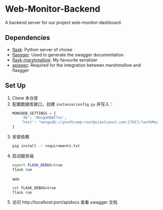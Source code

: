 # Web-Monitor-Backend

A backend server for our project web-monitor-dashboard

## Dependencies

- [flask](https://palletsprojects.com/p/flask/): Python server of choise
- [flasgger](https://github.com/flasgger/flasgger): Used to generate the swagger documentation
- [flask-marshmallow](https://flask-marshmallow.readthedocs.io/en/latest/): My favourite serializer
- [apispec](https://apispec.readthedocs.io/en/latest/): Required for the integration between marshmallow and flasgger

## Set Up

1. Clone 本仓库
2. 配置数据库接口，创建 `instance/config.py` 并写入：
    ```python
    MONGODB_SETTINGS = {
        'db': 'MongoDBAtlas',
        'host': "mongodb://youthcamp:root@xiaotianxt.com:27017/?authMechanism=DEFAULT"
    }
    ```
3. 安装依赖
    ```bash
    pip install -r requirements.txt
    ```
4. 启动服务端
    ```bash
    export FLASK_DEBUG=true
    flask run
    ```
    win
    ```bash
    set FLASK_DEBUG=true
    flask run
    ```
5. 访问 http://localhost:port/apidocs 查看 swagger 文档

```
